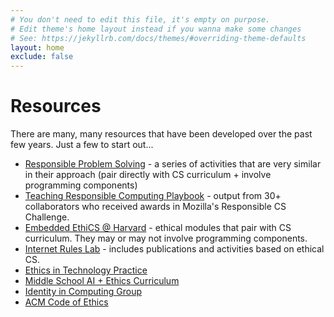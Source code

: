 ```yaml
---
# You don't need to edit this file, it's empty on purpose.
# Edit theme's home layout instead if you wanna make some changes
# See: https://jekyllrb.com/docs/themes/#overriding-theme-defaults
layout: home
exclude: false
---
```


# Resources
There are many, many resources that have been developed over the past few years. Just a few to start out...

- [Responsible Problem Solving](https://responsibleproblemsolving.github.io/) - a series of activities that are very similar in their approach (pair directly with CS curriculum + involve programming components)
- [Teaching Responsible Computing Playbook](https://foundation.mozilla.org/en/what-we-fund/awards/teaching-responsible-computing-playbook/) - output from 30+ collaborators who received awards in Mozilla's Responsible CS Challenge. 
- [Embedded EthiCS @ Harvard](https://embeddedethics.seas.harvard.edu/) - ethical modules that pair with CS curriculum. They may or may not involve programming components.
- [Internet Rules Lab](https://www.internetruleslab.com/responsible-computing) - includes publications and activities based on ethical CS.
- [Ethics in Technology Practice](https://www.scu.edu/ethics-in-technology-practice/)
- [Middle School AI + Ethics Curriculum](https://www.media.mit.edu/projects/ai-ethics-for-middle-school/overview/)
- [Identity in Computing Group](https://identity.cs.duke.edu/)
- [ACM Code of Ethics](https://www.acm.org/code-of-ethics)
